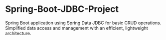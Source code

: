 # Spring-Boot-JDBC-Project
Spring Boot application using Spring Data JDBC for basic CRUD operations. Simplified data access and management with an efficient, lightweight architecture.
